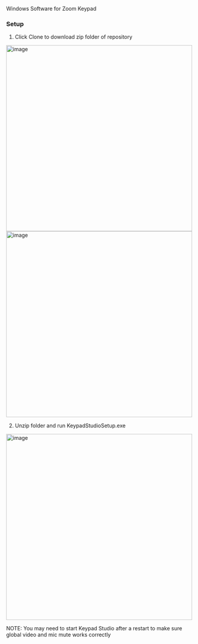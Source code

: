 Windows Software for Zoom Keypad

### Setup

1. Click Clone to download zip folder of repository 

<img width="500" alt="image" src="https://github.com/kwalczuk/test/assets/44985287/63a98543-81ed-4ded-b8d1-1bb8fef5ed63">

<img width="500" alt="image" src="https://github.com/kwalczuk/test/assets/44985287/7341af0c-986d-47f1-8a24-86bb4dec1ef5">

2. Unzip folder and run KeypadStudioSetup.exe

<img width="500" alt="image" src="https://github.com/kwalczuk/Keypad-Studio-Software/assets/44985287/c895354e-da01-43ed-baa0-124928125cde">


NOTE: You may need to start Keypad Studio after a restart to make sure global video and mic mute works correctly 
